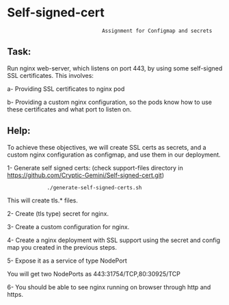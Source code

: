 # Self-signed-cert
                                   
                                   Assignment for Configmap and secrets

Task:
----

Run nginx web-server, which listens on port 443, by using some self-signed SSL certificates. This involves:

a- Providing SSL certificates to nginx pod

b- Providing a custom nginx configuration, so the pods know how to use these certificates and what port to listen on.


Help:
-----

To achieve these objectives, we will create SSL certs as secrets, and a custom nginx configuration as configmap, and use them in our deployment.

1- Generate self signed certs: (check support-files directory in https://github.com/Cryptic-Gemini/Self-signed-cert.git)

                 ./generate-self-signed-certs.sh

This will create tls.* files.

2- Create (tls type) secret for nginx.

3- Create a custom configuration for nginx.

4- Create a nginx deployment with SSL support using the secret and config map you created in the previous steps.

5- Expose it as a service of type NodePort

 You will get two NodePorts as  443:31754/TCP,80:30925/TCP


6- You should be able to see nginx running on browser through http and https.
